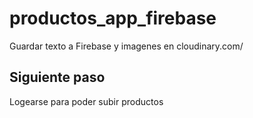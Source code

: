 # productos_app_firebase

Guardar texto a Firebase y imagenes en cloudinary.com/

## Siguiente paso

Logearse para poder subir productos
